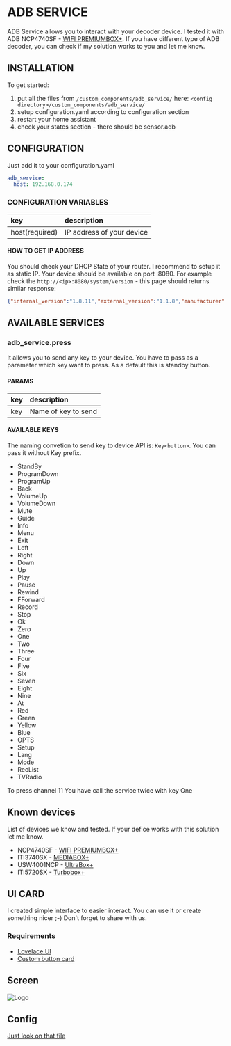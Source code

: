 # ADB SERVICE

ADB Service allows you to interact with your decoder device. I tested it with ADB NCP4740SF - [WIFI PREMIUMBOX+](https://ncplus.pl/oferta/dekodery/wifi-premiumbox). If you have different type of ADB decoder, you can check if my solution works to you and let me know.

## INSTALLATION
To get started:

1. put all the files from `/custom_components/adb_service/` here: `<config directory>/custom_components/adb_service/`
2. setup configuration.yaml according to configuration section
3. restart your home assistant
4. check your states section - there should be sensor.adb

## CONFIGURATION

Just add it to your configuration.yaml

```yaml
adb_service:
  host: 192.168.0.174
```

### CONFIGURATION VARIABLES

key | description  
:--- | :---  
host(required) | IP address of your device

#### HOW TO GET IP ADDRESS
You should check your DHCP State of your router. I recommend to setup it as static IP.
Your device should be available on port :8080.
For example check the `http://<ip>:8080/system/version` - this page should returns similar response:

```json
{"internal_version":"1.8.11","external_version":"1.1.8","manufacturer":"Advanced Digital Broadcast","model":"NCP4740SF","friendly_name":"Główny Dekoder","release":"2015.09.01"}
```

## AVAILABLE SERVICES
### adb_service.press

It allows you to send any key to your device. You have to pass as a parameter which key want to press. As a default this is standby button.

#### PARAMS

key | description  
:--- | :---  
key | Name of key to send

#### AVAILABLE KEYS

The naming convetion to send key to device API is: `Key<button>`. You can pass it without Key prefix.

- StandBy
- ProgramDown
- ProgramUp
- Back
- VolumeUp
- VolumeDown
- Mute
- Guide
- Info
- Menu
- Exit
- Left
- Right
- Down
- Up
- Play
- Pause
- Rewind
- FForward
- Record
- Stop
- Ok
- Zero
- One
- Two
- Three
- Four
- Five
- Six
- Seven
- Eight
- Nine
- At 
- Red
- Green
- Yellow
- Blue
- OPTS
- Setup
- Lang
- Mode
- RecList
- TVRadio

To press channel 11 You have call the service twice with key One

## Known devices

List of devices we know and tested. If your defice works with this solution let me know. 

- NCP4740SF - [WIFI PREMIUMBOX+](https://ncplus.pl/oferta/dekodery/wifi-premiumbox)
- ITI3740SX - [MEDIABOX+](https://ncplus.pl/Oferta/Dekodery/mediabox-hd-pvr-500-gb)
- USW4001NCP - [UltraBox+](https://pl.canalplus.com/dekodery/4k-ultrabox)
- ITI5720SX - [Turbobox+](https://pl.canalplus.com/dekodery/turbobox)

## UI CARD

I created simple interface to easier interact. You can use it or create something nicer ;-) Don't forget to share with us. 

### Requirements 
- [Lovelace UI](https://www.home-assistant.io/lovelace/)
- [Custom button card](https://github.com/custom-cards/button-card)

## Screen
![Logo](https://i.imgur.com/gD3IYMj.png)

## Config 

[Just look on that file](/custom_components/adb_service/ui-lovelace.yaml)
